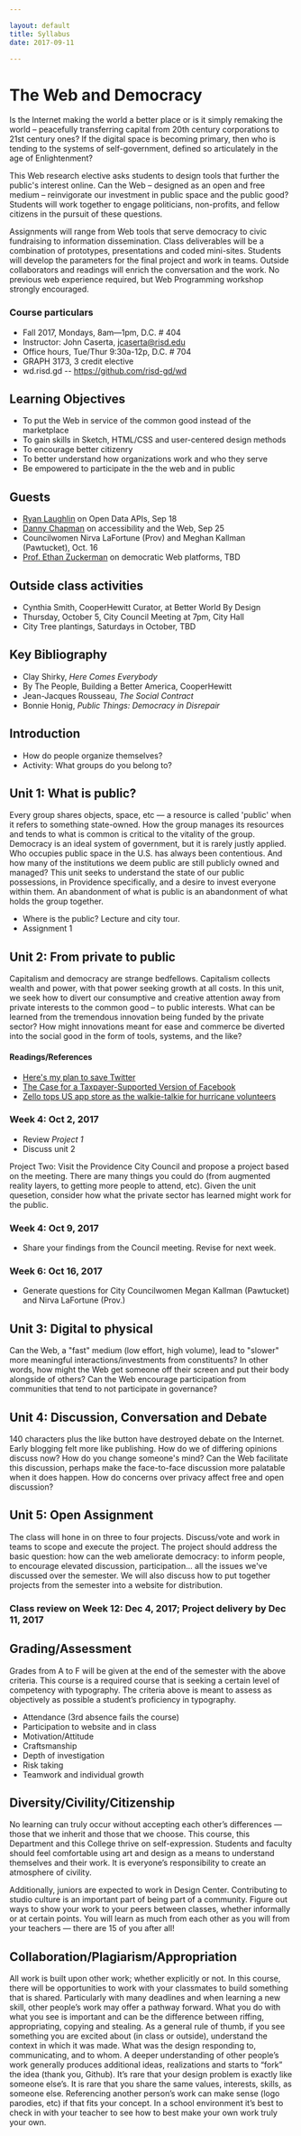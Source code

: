 ```yaml
---

layout: default
title: Syllabus
date: 2017-09-11

---
```


# The Web and Democracy

Is the Internet making the world a better place or is it simply remaking the world – peacefully transferring capital from 20th century corporations to 21st century ones? If the digital space is becoming primary, then who is tending to the systems of self-government, defined so articulately in the age of Enlightenment?

This Web research elective asks students to design tools that further the public's interest online. Can the Web – designed as an open and free medium – reinvigorate our investment in public space and the public good? Students will work together to engage politicians, non-profits, and fellow citizens in the pursuit of these questions.

Assignments will range from Web tools that serve democracy to civic fundraising to information dissemination. Class deliverables will be a combination of prototypes, presentations and coded mini-sites. Students will develop the parameters for the final project and work in teams. Outside collaborators and readings will enrich the conversation and the work. No previous web experience required, but Web Programming workshop strongly encouraged.

### Course particulars

* Fall 2017, Mondays, 8am—1pm, D.C. # 404
* Instructor: John Caserta, jcaserta@risd.edu
* Office hours, Tue/Thur 9:30a-12p, D.C. # 704
* GRAPH 3173, 3 credit elective
* wd.risd.gd -- https://github.com/risd-gd/wd

## Learning Objectives

* To put the Web in service of the common good instead of the marketplace
* To gain skills in Sketch, HTML/CSS and user-centered design methods
* To encourage better citizenry
* To better understand how organizations work and who they serve
* Be empowered to participate in the the web and in public


## Guests

* [Ryan Laughlin](http://www.rofreg.com/) on Open Data APIs, Sep 18
* [Danny Chapman](http://dannychapman.com/) on accessibility and the Web, Sep 25
* Councilwomen Nirva LaFortune (Prov) and Meghan Kallman (Pawtucket), Oct. 16
* [Prof. Ethan Zuckerman](https://www.media.mit.edu/people/ethanz/overview/) on democratic Web platforms, TBD

## Outside class activities

* Cynthia Smith, CooperHewitt Curator, at Better World By Design
* Thursday, October 5, City Council Meeting at 7pm, City Hall
* City Tree plantings, Saturdays in October, TBD

## Key Bibliography

* Clay Shirky, *Here Comes Everybody*
* By The People, Building a Better America, CooperHewitt
* Jean-Jacques Rousseau, *The Social Contract*
* Bonnie Honig, *Public Things: Democracy in Disrepair*


<!--

* The Web as a parallel to government... transparent, accessible.
* Nutritional label for mortgages (nytimes)
* Wikipedia as example of transparent, open, with historical info
* Website for a city... as citizen facing... as community building (gov.uk site)
* Nathan Schneider at CU who wrote a piece about Twitter users buying Twitter.
* Write reviews --- public websites, accessibility, etc (design them)
* Vote on certain aspects of the course (or maybe at middpoint for final)
* An interface that improves over time (AI)
* Look at more current technologies and hear about debacles: LA touch screen, IDEO
* Voter Field Guides, Center for Civic Design
* Black Mirror episode with game show voting
* Voter Awareness: Home page for library computers, Voter turnout
* Information Dissemination
* Usability: accessibilty guidelines
* Reaching everyone.... giving everyone access

Where does Net Neutrality go?
Audits of existing things

-->
<!--
### Class tools

* Slack? Facebook Group? Hashtags? Google Alerts on relevant topics (Net Neutrality)
* [Are.na Web & Democracy Channel](https://www.are.na/john-caserta/web-and-democracy)

### Code demos

Depending on where students are at with building skills, we can play a few demos and how-to sessions. Some suggestions:

* Using GitHub Pages
* US Web Standards framework (download and use it)
* Flex and Grid layouts
* Responsive layouts
-->

## Introduction

* How do people organize themselves?
* Activity: What groups do you belong to?

## Unit 1: What is public?

Every group shares objects, space, etc — a resource is called 'public' when it refers to something state-owned. How the group manages its resources and tends to what is common is critical to the vitality of the group. Democracy is an ideal system of government, but it is rarely justly applied. Who occupies public space in the U.S. has always been contentious. And how many of the institutions we deem public are still publicly owned and managed? This unit seeks to understand the state of our public possessions, in Providence specifically, and a desire to invest everyone within them. An abandonment of what is public is an abandonment of what holds the group together.

* Where is the public? Lecture and city tour.
* Assignment 1


<!--
## Unit 2: The voting machine

Soliciting user feedback while developing software is useful. It's also central to democracy. What does a group of people think? What do they want? Voting machines are evolving technologies, with each machine introducing its own mechanical and human flaws – the butterfly ballot that cost Al Gore the 2000 Presidential election, as an example. What can designers learn from the research done on voting to aid their own process?


### Week 4: Oct 2, 2017

##### Reference / Readings

* Video Novello shared
* Brief lecture about government voting machines
* Look at more current technologies and hear about debacles: LA touch screen, IDEO
* Voter Field Guides, Center for Civic Design
* Black Mirror episode with game show voting


##### For next week


* *Assignment 2*: How does voting engage its constituents? How specific should questions be framed to get desired outcomes? Do voters remember their choices? Create an "election" for one of the constituencies that you belong to (a project, dorm, GD, RISD, etc). What are you trying to know? How should people vote? What are your goals for turnout? Include aspects of representative democracy (vote for a person or a proxy) and direct democracy (voting on issue where the outcome determined by majority).

##### Guests

* Dana Chisnell on how to solicit feedback

-->

## Unit 2: From private to public

Capitalism and democracy are strange bedfellows. Capitalism collects wealth and power, with that power seeking growth at all costs. In this unit, we seek how to divert our consumptive and creative attention away from private interests to the common good – to public interests. What can be learned from the tremendous innovation being funded by the private sector? How might innovations meant for ease and commerce be diverted into the social good in the form of tools, systems, and the like?

#### Readings/References

* [Here's my plan to save Twitter](https://www.theguardian.com/commentisfree/2016/sep/29/save-twitter-buy-platform-shared-ownership)
* [The Case for a Taxpayer-Supported Version of Facebook](https://www.theatlantic.com/technology/archive/2017/05/the-case-for-a-taxpayer-supported-version-of-facebook/524037/)
* [Zello tops US app store as the walkie-talkie for hurricane volunteers](https://techcrunch.com/2017/09/10/zello-tops-us-app-store-as-the-walkie-talkie-for-hurricane-volunteers/)


### Week 4: Oct 2, 2017

* Review  *Project 1*
* Discuss unit 2

Project Two: Visit the Providence City Council and propose a project based on the meeting. There are many things you could do (from augmented reality layers, to getting more people to attend, etc). Given the unit quesetion, consider how what the private sector has learned might work for the public.

### Week 4: Oct 9, 2017
* Share your findings from the Council meeting. Revise for next week.

<!--
##### Discussion / References

* To come

##### In-class Activity


##### For next week

* *Assignment 2: Part One: Research*: Visit at least two public libraries and familiarize yourself with their core systems. Get a library card, try to find material. See if various materials exist at your existing library versus the private sector, etc. Additionally, research the work of the private sector as it affects the library sector: Amazon, Google Books, Film/Video resources, etc.

* Go to the Providence City Council Oct. 5 meeting.

-->

### Week 6: Oct 16, 2017

* Generate questions for City Councilwomen Megan Kallman (Pawtucket) and Nirva LaFortune (Prov.)


## Unit 3: Digital to physical
Can the Web, a "fast" medium (low effort, high volume), lead to "slower" more meaningful interactions/investments from constituents? In other words, how might the Web get someone off their screen and put their body alongside of others? Can the Web encourage participation from communities that tend to not participate in governance?

<!--
* Visit street tree planting on Saturday Oct 21

 #### Readings/Reference
* NYC Street Trees
* AIGA/NY Hurricane Sandy Design/Relief
* Code for America
* Change by Us (Local Projects), See Vimeo
* Civil Debate Wall (Local Projects)
* Hangout with opposite viewpoint
* Archon Fung, Harvard, Participedia
Zello
-->




## Unit 4: Discussion, Conversation and Debate

140 characters plus the like button have destroyed debate on the Internet. Early blogging felt more like publishing. How do we of differing opinions discuss now? How do you change someone's mind? Can the Web facilitate this discussion, perhaps make the face-to-face discussion more palatable when it does happen. How do concerns over privacy affect free and open discussion?


<!--

### Week 9: Nov 6, 2017
### Week 10: Nov 13, 2017

#### Assignments / Activities

* Propose a tool (or hack an existing one) to foster a civil civic discourse;


#### Readings/Reference

* Why We Argue (And How We Should): A Guide to Political Disagreement. Scott Aiken.
* Civic Debate Wall
* StoryCorps
* Wikipedia

#### Guests

* Ethan Zuckerman on MIT news aggregator
-->


## Unit 5: Open Assignment

The class will hone in on three to four projects. Discuss/vote and work in teams to scope and execute the project. The project should address the basic question: how can the web ameliorate democracy: to inform people, to encourage elevated discussion, participation... all the issues we've discussed over the semester. We will also discuss how to put together projects from the semester into a website for distribution.


### Class review on Week 12: Dec 4, 2017; Project delivery by Dec 11, 2017

## Grading/Assessment

Grades from A to F will be given at the end of the semester with the above criteria. This course is a required course that is seeking a certain level of competency with typography. The criteria above is meant to assess as objectively as possible a student’s proficiency in typography.

* Attendance (3rd absence fails the course)
* Participation to website and in class
* Motivation/Attitude
* Craftsmanship
* Depth of investigation
* Risk taking
* Teamwork and individual growth


## Diversity/Civility/Citizenship

No learning can truly occur without accepting each other’s differences — those that we inherit and those that we choose. This course, this Department and this College thrive on self-expression. Students and faculty should feel comfortable using art and design as a means to understand themselves and their work. It is everyone’s responsibility to create an atmosphere of civility.

Additionally, juniors are expected to work in Design Center. Contributing to studio culture is an important part of being part of a community. Figure out ways to show your work to your peers between classes, whether informally or at certain points. You will learn as much from each other as you will from your teachers — there are 15 of you after all!


## Collaboration/Plagiarism/Appropriation
All work is built upon other work; whether explicitly or not. In this course, there will be opportunities to work with your classmates to build something that is shared. Particularly with many deadlines and when learning a new skill, other people’s work may offer a pathway forward. What you do with what you see is important and can be the difference between riffing, appropriating, copying and stealing. As a general rule of thumb, if you see something you are excited about (in class or outside), understand the context in which it was made. What was the design responding to, communicating, and to whom. A deeper understanding of other people’s work generally produces additional ideas, realizations and starts to “fork” the idea (thank you, Github). It’s rare that your design problem is exactly like someone else’s. It is rare that you share the same values, interests, skills, as someone else. Referencing another person’s work can make sense (logo parodies, etc) if that fits your concept. In a school environment it’s best to check in with your teacher to see how to best make your own work truly your own.
